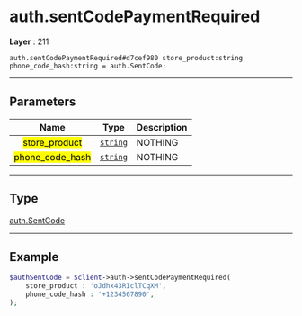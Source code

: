 # auth.sentCodePaymentRequired

**Layer** : 211

```tl
auth.sentCodePaymentRequired#d7cef980 store_product:string phone_code_hash:string = auth.SentCode;
```

---

## Parameters

| Name | Type | Description |
| :---: | :---: | :--- |
| <mark>store_product</mark> | [`string`](type/string) | NOTHING |
| <mark>phone_code_hash</mark> | [`string`](type/string) | NOTHING |

---

## Type

[auth.SentCode](type/auth.SentCode)

---

## Example

```php
$authSentCode = $client->auth->sentCodePaymentRequired(
	store_product : 'oJdhx43RIclTCqXM',
	phone_code_hash : '+1234567890',
);
```